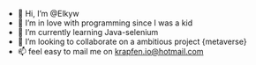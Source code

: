 - 👋 Hi, I’m @Elkyw
- 👀 I’m in love with programming since I was a kid 
- 🌱 I’m currently learning Java-selenium 
- 💞️ I’m looking to collaborate on a ambitious project {metaverse}
- 📫 feel easy to mail me on krapfen.io@hotmail.com 

<!---
Elkyw/Elkyw is a ✨ special ✨ repository because its `README.md` (this file) appears on your GitHub profile.
You can click the Preview link to take a look at your changes.
--->
